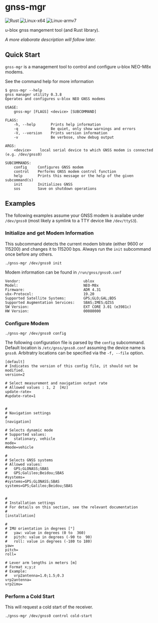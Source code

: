 # gnss-mgr

![Rust](https://github.com/renestraub/ubxlib_rust/workflows/Rust/badge.svg)
![Linux-x64](https://github.com/renestraub/ubxlib_rust/workflows/Compile%20and%20Test%20Linux-x64/badge.svg)
![Linux-armv7](https://github.com/renestraub/ubxlib_rust/workflows/Cross-compile%20Linux-armv7/badge.svg)

u-blox gnss mangement tool (and Rust library).

_A more elaborate description will follow later._


## Quick Start

`gnss-mgr` is a management tool to control and configure u-blox NEO-M8x modems.

See the command help for more information

```
$ gnss-mgr --help
gnss manager utility 0.3.8
Operates and configures u-blox NEO GNSS modems

USAGE:
    gnss-mgr [FLAGS] <device> [SUBCOMMAND]

FLAGS:
    -h, --help       Prints help information
    -q               Be quiet, only show warnings and errors
    -V, --version    Prints version information
    -v               Be verbose, show debug output

ARGS:
    <device>    local serial device to which GNSS modem is connected (e.g. /dev/gnss0)

SUBCOMMANDS:
    config     Configures GNSS modem
    control    Performs GNSS modem control function
    help       Prints this message or the help of the given subcommand(s)
    init       Initializes GNSS
    sos        Save on shutdown operations
```


## Examples

The following examples assume your GNSS modem is availabe under `/dev/gnss0` (most likely a symlink to a TTY device like `/dev/ttyS3`).


### Initialize and get Modem Information

This subcommand detects the current modem bitrate (either 9600 or 115200) and changes it to 115200 bps. Always run the `init` subcommand once before any others.

```
./gnss-mgr /dev/gnss0 init
```

Modem information can be found in `/run/gnss/gnss0.conf`

```
Vendor:                             ublox
Model:                              NEO-M8x
Firmware:                           ADR 4.31
ubx-Protocol:                       19.20
Supported Satellite Systems:        GPS;GLO;GAL;BDS
Supported Augmentation Services:    SBAS;IMES;QZSS
SW Version:                         EXT CORE 3.01 (e3981c)
HW Version:                         00080000
```


### Configure Modem

```
./gnss-mgr /dev/gnss0 config
```


The following configuration file is parsed by the `config` subcommand. Default location is `/etc/gnss/gnss0.conf` assuming the device name is `gnss0`. Arbitratry locations can be specified via the `-f, --file` option.

```
[default]
# Indicates the version of this config file, it should not be modified.
version=2

# Select measurement and navigation output rate
# Allowed values : 1, 2  [Hz]
update-rate=
#update-rate=1


#
# Navigation settings
#
[navigation]

# Selects dynamic mode
# Supported values:
#   stationary, vehicle
mode=
#mode=vehicle

#
# Selects GNSS systems
# Allowed values:
#   GPS;GLONASS;SBAS
#   GPS;Galileo;Beidou;SBAS
#systems=
#systems=GPS;GLONASS;SBAS
systems=GPS;Galileo;Beidou;SBAS


#
# Installation settings
# For details on this section, see the relevant documentation
#
[installation]

#
# IMU orientation in degrees [°]
#   yaw: value in degrees (0 to  360)
#   pitch: value in degrees (-90 to  90)
#   roll: value in degrees (-180 to 180)
yaw=
pitch=
roll=

# Lever arm lengths in meters [m]
# Format x;y;z
# Example:
#   vrp2antenna=1.0;1.5;0.3
vrp2antenna=
vrp2imu=
```


### Perform a Cold Start

This will request a cold start of the receiver.

```
./gnss-mgr /dev/gnss0 control cold-start
```

